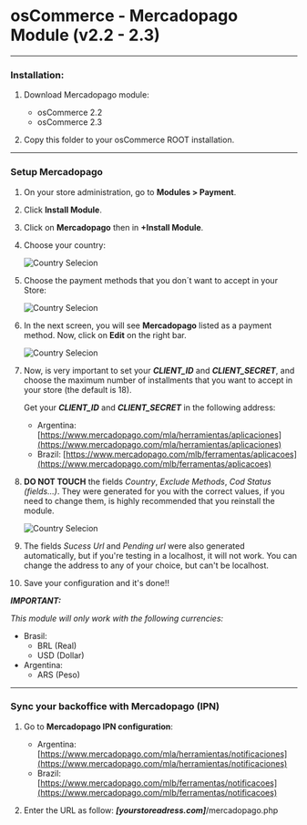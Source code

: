 # osCommerce - Mercadopago Module (v2.2 - 2.3)
---

### Installation:

1. Download Mercadopago module:
    * osCommerce 2.2
    * osCommerce 2.3

2. Copy this folder to your osCommerce ROOT  installation.

---
### Setup Mercadopago

1. On your store administration, go to **Modules > Payment**.

2. Click **Install Module**.

3. Click on **Mercadopago** then in **+Install Module**.

4. Choose your country:

	![Country Selecion](https://raw.github.com/mercadopago/cart-oscommerce/master/README.img/CountrySelection.png)

5. Choose the payment methods that you don´t want to accept in your Store:

	![Country Selecion](https://raw.github.com/mercadopago/cart-oscommerce/master/README.img/PaymentMethodsSelection.png)

6. In the next screen, you will see **Mercadopago** listed as a payment method. Now, click on **Edit** on the right bar.
 
	![Country Selecion](https://raw.github.com/mercadopago/cart-oscommerce/master/README.img/PaymentMethodList.png)

7. Now, is very important to set your ***CLIENT_ID*** and ***CLIENT_SECRET***, and choose the maximum number of installments that you want to accept in your store (the default is 18).

	Get your ***CLIENT_ID*** and ***CLIENT_SECRET*** in the following address:

	* Argentina: [https://www.mercadopago.com/mla/herramientas/aplicaciones](https://www.mercadopago.com/mla/herramientas/aplicaciones)
	* Brazil: [https://www.mercadopago.com/mlb/ferramentas/aplicacoes](https://www.mercadopago.com/mlb/ferramentas/aplicacoes)

8. **DO NOT TOUCH** the fields *Country*, *Exclude Methods*, *Cod Status (fields…)*. They were generated for you with the correct values, if you need to change them, is highly recommended that you reinstall the module.

	![Country Selecion](https://raw.github.com/mercadopago/cart-oscommerce/master/README.img/DoNotTouch.png)

9. The fields *Sucess Url* and *Pending url* were also generated automatically, but if you're testing in a localhost, it will not work. You can change the address to any of your choice, but can't be localhost.

10. Save your configuration and it's done!!

***IMPORTANT:***

*This module will only work with the following currencies:*

* Brasil:
	* BRL (Real)
	* USD (Dollar)
* Argentina:
	* ARS (Peso)

---
### Sync your backoffice with Mercadopago (IPN) 

1. Go to **Mercadopago IPN configuration**:
	* Argentina: [https://www.mercadopago.com/mla/herramientas/notificaciones](https://www.mercadopago.com/mla/herramientas/notificaciones)
	* Brazil: [https://www.mercadopago.com/mlb/ferramentas/notificacoes](https://www.mercadopago.com/mlb/ferramentas/notificacoes)

2. Enter the URL as follow: ***[yourstoreadress.com]***/mercadopago.php